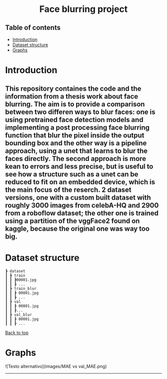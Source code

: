 <h1 align="center">Face blurring project</h1>
  
## Table of contents
- [Introduction](#introduction)
- [Dataset structure](#dataset-structure)
- [Graphs](#graphs)

# Introduction
This repository containes the code and the information from a thesis work about face blurring. The aim is to provide a comparison between two differen ways to blur faces: one is using pretrained face detection models and implementing a post processing face blurring function that blur the pixel inside the output bounding box and the other way is a pipeline approach, using a unet that learns to blur the faces directly. The second approach is more kean to errors and less precise, but is useful to see how a structure such as a unet can be reduced to fit on an embedded device, which is the main focus of the reserch.
2 dataset versions, one with a custom built dataset with roughly 3000 images from celebA-HQ and 2900 from a roboflow dataset; the other one is trained using a partition of the vggFace2 found on kaggle, because the original one was way too big.
---
# Dataset structure

```
┣ dataset
┃ ┣ train
┃ ┃ ┣00001.jpg
┃ ┃ ┣ ...
┃ ┣ train_blur
┃ ┃ ┣ 00001.jpg
┃ ┃ ┣ ...
┃ ┣ val
┃ ┃ ┣ 00001.jpg
┃ ┃ ┣...
┃ ┣ val_blur
┃ ┃ ┣ 00001.jpg
┃ ┃ ┣ ...
```

[Back to top](#table-of-contents)

# Graphs
![Testo alternativo](images/MAE vs val_MAE.png)

---
